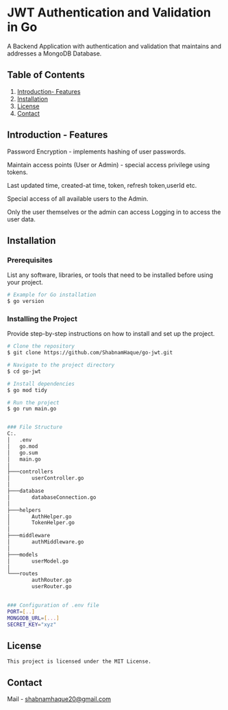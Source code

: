 
# JWT Authentication and Validation in Go

A Backend Application with authentication and validation that maintains and addresses a MongoDB Database.
## Table of Contents
1. [Introduction- Features](#introduction)
2. [Installation](#installation)
3. [License](#license)
4. [Contact](#contact)

## Introduction - Features
Password Encryption - implements hashing of user passwords.

Maintain access points (User or Admin) - special access privilege using tokens.

Last updated time, created-at time, token, refresh token,userId etc.

Special access of all available users to the Admin.

Only the user themselves or the admin can access Logging in to access the user data.

## Installation

### Prerequisites
List any software, libraries, or tools that need to be installed before using your project.

```bash
# Example for Go installation
$ go version
```

### Installing the Project
Provide step-by-step instructions on how to install and set up the project.

```bash
# Clone the repository
$ git clone https://github.com/ShabnamHaque/go-jwt.git

# Navigate to the project directory
$ cd go-jwt

# Install dependencies
$ go mod tidy

# Run the project
$ go run main.go


### File Structure
C:.
│   .env
│   go.mod
│   go.sum
│   main.go
│   
├───controllers
│       userController.go
│       
├───database
│       databaseConnection.go
│       
├───helpers
│       AuthHelper.go
│       TokenHelper.go
│
├───middleware
│       authMiddleware.go
│
├───models
│       userModel.go
│
└───routes
        authRouter.go
        userRouter.go
  

### Configuration of .env file
PORT=[..]
MONGODB_URL=[...]
SECRET_KEY="xyz"

```

<!-- 
## API Reference
Document the project's API, including all public methods, structures, and interfaces. Provide a description, input parameters, and return values for each.
 -->


## License
```
This project is licensed under the MIT License.
```

## Contact
Mail - shabnamhaque20@gmail.com
